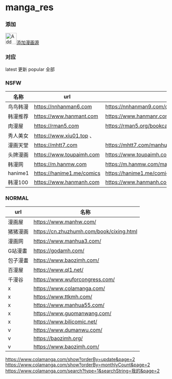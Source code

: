 # manga_res

### 添加

<a href="https://intradeus.github.io/http-protocol-redirector?r=mangayomi://add-repo?repo_name=mgyomi_res%26repo_url=https://github.com/sdaoyi/mgyomi_res%26manga_url=https://cdn.jsdelivr.net/gh/sdaoyi/mgyomi_res@main/cartoon_index.json"><img alt="Add manga repository" src="images/add-anime-repository.png" height="35">添加漫画源</a>


### 对应
 latest   更新
 popular  全部

### NSFW

| 名称 | url | POP
|--- |--- |---
| 鸟鸟韩漫 |  https://nnhanman6.com  |    https://nnhanman9.com/comics/all/ob/hits/st/all/page/5
| 韩漫推荐 |  https://www.hanmant.com   | https://www.hanmanr.com/index.php/category/order/hits/page/44
| 肉漫屋   |  https://rman5.com  |        https://rman5.org/bookcatalog/all/ob/time/st/all/page/8
| 秀人美女 |  https://www.xiu01.top 、 
| 漫画天堂 |  https://mhtt7.com  |       https://mhtt7.com/manhuafenlei/all/ob/time/st/all/page/8
| 头牌漫画 |  https://www.toupaimh.com | https://www.toupaimh.com/hotmh/index_2.html
| 韩漫网   | https://m.hanmw.com |       https://m.hanmw.com/manhualist?page=3 
| hanime1  | https://hanime1.me/comics  | https://hanime1.me/comics?page=7
| 韩漫100  | https://www.hanmanh.com |  https://www.hanmanh.com/category/order/hits/page/2


### NORMAL

| url | 名称 |
| --- | ---- |
| 漫画屋   |https://www.manhw.com/ 
| 猪猪漫画 |https://cn.zhuzhumh.com/book/cixing.html
| 漫画网   |https://www.manhua3.com/
| G站漫畫  |https://godamh.com/ 
| 包子漫畫 |https://www.baozimh.com/ 
| 百漫屋   |https://www.ql1.net/ 
| 千漫谷   |https://www.wuforcongress.com/ 
| x | https://www.colamanga.com/
| x | https://www.ttkmh.com/
| x | https://www.manhua55.com/
| x | https://www.guomanwang.com/
| x | https://www.bilicomic.net/
| v | https://www.dumanwu.com/
| v | https://baozimh.org/ 
| v | https://www.baozimh.com/ 






https://www.colamanga.com/show?orderBy=update&page=2
https://www.colamanga.com/show?orderBy=monthlyCount&page=2
https://www.colamanga.com/search?type=1&searchString=我的&page=2
